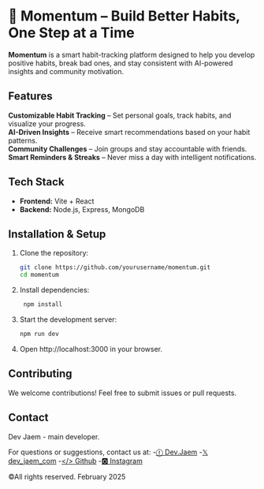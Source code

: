 # 🔵 Momentum – Build Better Habits, One Step at a Time  

**Momentum** is a smart habit-tracking platform designed to help you develop positive habits, break bad ones, and stay consistent with AI-powered insights and community motivation.  

## Features  
**Customizable Habit Tracking** – Set personal goals, track habits, and visualize your progress.  
**AI-Driven Insights** – Receive smart recommendations based on your habit patterns.  
**Community Challenges** – Join groups and stay accountable with friends.  
**Smart Reminders & Streaks** – Never miss a day with intelligent notifications. 

## Tech Stack  
- **Frontend:** Vite + React
- **Backend:** Node.js, Express, MongoDB  

## Installation & Setup  
1. Clone the repository:  
   ```bash
   git clone https://github.com/yourusername/momentum.git
   cd momentum
   ```
2. Install dependencies: 
   ```bash
    npm install
    ```
3. Start the development server:
    ```bash
    npm run dev
    ```
4. Open http://localhost:3000 in your browser.

## Contributing
We welcome contributions! Feel free to submit issues or pull requests.

## Contact

Dev Jaem - main developer.

For questions or suggestions, contact us at:
   -[ⓕ Dev.Jaem](https://web.facebook.com/profile.php?id=61568548185514)
   -[𝕏 dev_jaem_com](https://x.com/dev_jaem_com)
   -[</> Github](https://github.com/equinoxYttrium31)
   -[🅾 Instagram](https://www.instagram.com/flameno_jm/)


©All rights reserved. February 2025



